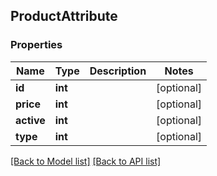 ## ProductAttribute

### Properties
Name | Type | Description | Notes
------------ | ------------- | ------------- | -------------
**id** | **int** |  | [optional] 
**price** | **int** |  | [optional] 
**active** | **int** |  | [optional] 
**type** | **int** |  | [optional] 

[[Back to Model list]](#documentation-for-models) [[Back to API list]](#documentation-for-api-endpoints)


